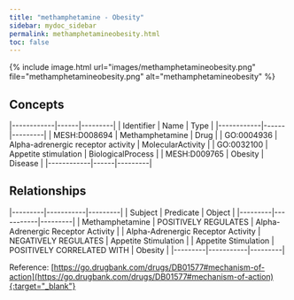 ```yaml
---
title: "methamphetamine - Obesity"
sidebar: mydoc_sidebar
permalink: methamphetamineobesity.html
toc: false 
---
```


{% include image.html url="images/methamphetamineobesity.png" file="methamphetamineobesity.png" alt="methamphetamineobesity" %}

## Concepts

|------------|------|---------|
| Identifier | Name | Type    |
|------------|------|---------|
| MESH:D008694 | Methamphetamine | Drug |
| GO:0004936 | Alpha-adrenergic receptor activity | MolecularActivity |
| GO:0032100 | Appetite stimulation | BiologicalProcess |
| MESH:D009765 | Obesity | Disease |
|------------|------|---------|

## Relationships

|---------|-----------|---------|
| Subject | Predicate | Object  |
|---------|-----------|---------|
| Methamphetamine | POSITIVELY REGULATES | Alpha-Adrenergic Receptor Activity |
| Alpha-Adrenergic Receptor Activity | NEGATIVELY REGULATES | Appetite Stimulation |
| Appetite Stimulation | POSITIVELY CORRELATED WITH | Obesity |
|---------|-----------|---------|

Reference: [https://go.drugbank.com/drugs/DB01577#mechanism-of-action](https://go.drugbank.com/drugs/DB01577#mechanism-of-action){:target="_blank"}